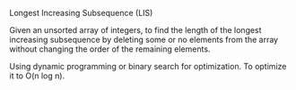 Longest Increasing Subsequence (LIS)

Given an unsorted array of integers, to find the length of the longest increasing subsequence by deleting some or no elements from the array without changing the order of the remaining elements.


Using dynamic programming or binary search for optimization. To optimize it to O(n log n).
